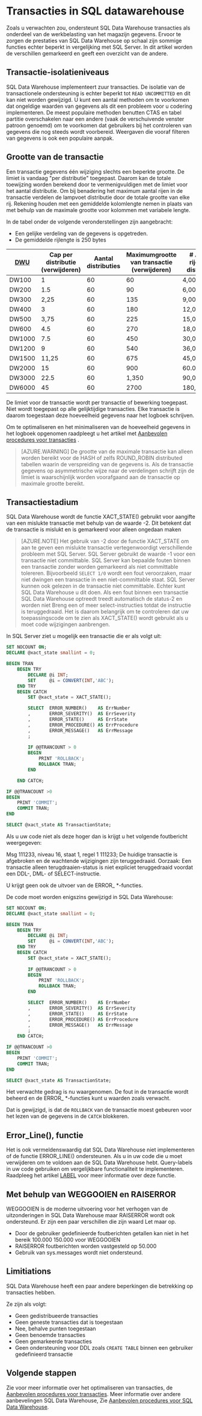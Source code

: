 <properties
   pageTitle="Transacties in SQL datawarehouse | Microsoft Azure"
   description="Tips voor het implementeren van transacties in Azure SQL Data Warehouse voor het ontwikkelen van oplossingen."
   services="sql-data-warehouse"
   documentationCenter="NA"
   authors="jrowlandjones"
   manager="barbkess"
   editor=""/>

<tags
   ms.service="sql-data-warehouse"
   ms.devlang="NA"
   ms.topic="article"
   ms.tgt_pltfrm="NA"
   ms.workload="data-services"
   ms.date="07/31/2016"
   ms.author="jrj;barbkess;sonyama"/>

# <a name="transactions-in-sql-data-warehouse"></a>Transacties in SQL datawarehouse

Zoals u verwachten zou, ondersteunt SQL Data Warehouse transacties als onderdeel van de werkbelasting van het magazijn gegevens. Ervoor te zorgen de prestaties van SQL Data Warehouse op schaal zijn sommige functies echter beperkt in vergelijking met SQL Server. In dit artikel worden de verschillen gemarkeerd en geeft een overzicht van de andere. 

## <a name="transaction-isolation-levels"></a>Transactie-isolatieniveaus
SQL Data Warehouse implementeert zuur transacties. De isolatie van de transactionele ondersteuning is echter beperkt tot `READ UNCOMMITTED` en dit kan niet worden gewijzigd. U kunt een aantal methoden om te voorkomen dat ongeldige waarden van gegevens als dit een probleem voor u codering implementeren. De meest populaire methoden benutten CTAS en tabel partitie overschakelen naar een andere (vaak de verschuivende venster patroon genoemd) om te voorkomen dat gebruikers bij het controleren van gegevens die nog steeds wordt voorbereid. Weergaven die vooraf filteren van gegevens is ook een populaire aanpak.  

## <a name="transaction-size"></a>Grootte van de transactie
Een transactie gegevens één wijziging slechts een beperkte grootte. De limiet is vandaag "per distributie" toegepast. Daarom kan de totale toewijzing worden berekend door te vermenigvuldigen met de limiet voor het aantal distributie. Om bij benadering het maximum aantal rijen in de transactie verdelen de lampvoet distributie door de totale grootte van elke rij. Rekening houden met een gemiddelde kolomlengte nemen in plaats van met behulp van de maximale grootte voor kolommen met variabele lengte.

In de tabel onder de volgende veronderstellingen zijn aangebracht:

* Een gelijke verdeling van de gegevens is opgetreden. 
* De gemiddelde rijlengte is 250 bytes

| [DWU][]    | Cap per distributie (verwijderen) | Aantal distributies | Maximumgrootte van transactie (verwijderen) | # Aantal rijen per distributie | Maximum aantal rijen per transactie |
| ------ | -------------------------- | ----------------------- | -------------------------- | ----------------------- | ------------------------ |
| DW100  |  1                         | 60                      |   60                       |   4,000,000             |    240,000,000           |
| DW200  |  1.5                       | 60                      |   90                       |   6,000,000             |    360,000,000           |
| DW300  |  2,25                      | 60                      |  135                       |   9,000,000             |    540,000,000           |
| DW400  |  3                         | 60                      |  180                       |  12,000,000             |    720,000,000           |
| DW500  |  3,75                      | 60                      |  225                       |  15,000,000             |    900,000,000           |
| DW600  |  4.5                       | 60                      |  270                       |  18,000,000             |  1,080,000,000           |
| DW1000 |  7.5                       | 60                      |  450                       |  30,000,000             |  1,800,000,000           |
| DW1200 |  9                         | 60                      |  540                       |  36,000,000             |  2,160,000,000           |
| DW1500 | 11,25                      | 60                      |  675                       |  45,000,000             |  2,700,000,000           |
| DW2000 | 15                         | 60                      |  900                       |  60.000.000             |  3,600,000,000           |
| DW3000 | 22.5                       | 60                      |  1,350                     |  90,000,000             |  5,400,000,000           |
| DW6000 | 45                         | 60                      |  2700                     | 180,000,000             | 10,800,000,000           |

De limiet voor de transactie wordt per transactie of bewerking toegepast. Niet wordt toegepast op alle gelijktijdige transacties. Elke transactie is daarom toegestaan deze hoeveelheid gegevens naar het logboek schrijven. 

Om te optimaliseren en het minimaliseren van de hoeveelheid gegevens in het logboek opgenomen raadpleegt u het artikel met [Aanbevolen procedures voor transacties][] .

> [AZURE.WARNING] De grootte van de maximale transactie kan alleen worden bereikt voor de HASH of zelfs ROUND_ROBIN distributed tabellen waarin de verspreiding van de gegevens is. Als de transactie gegevens op asymmetrische wijze naar de verdelingen schrijft zijn de limiet is waarschijnlijk worden voorafgaand aan de transactie op maximale grootte bereikt.
<!--REPLICATED_TABLE-->

## <a name="transaction-state"></a>Transactiestadium
SQL Data Warehouse wordt de functie XACT_STATE() gebruikt voor aangifte van een mislukte transactie met behulp van de waarde -2. Dit betekent dat de transactie is mislukt en is gemarkeerd voor alleen ongedaan maken

> [AZURE.NOTE] Het gebruik van -2 door de functie XACT_STATE om aan te geven een mislukte transactie vertegenwoordigt verschillende probleem met SQL Server. SQL Server gebruikt de waarde -1 voor een transactie niet committable. SQL Server kan bepaalde fouten binnen een transactie zonder worden gemarkeerd als niet committable tolereren. Bijvoorbeeld `SELECT 1/0` wordt een fout veroorzaken, maar niet dwingen een transactie in een niet-committable staat. SQL Server kunnen ook gelezen in de transactie niet committable. Echter kunt SQL Data Warehouse u dit doen. Als een fout binnen een transactie SQL Data Warehouse optreedt treedt automatisch de status-2 en worden niet Breng een of meer select-instructies totdat de instructie is teruggedraaid. Het is daarom belangrijk om te controleren dat uw toepassingscode om te zien als XACT_STATE() wordt gebruikt als u moet code wijzigingen aanbrengen.

In SQL Server ziet u mogelijk een transactie die er als volgt uit:

```sql
SET NOCOUNT ON;
DECLARE @xact_state smallint = 0;

BEGIN TRAN
    BEGIN TRY
        DECLARE @i INT;
        SET     @i = CONVERT(INT,'ABC');
    END TRY
    BEGIN CATCH
        SET @xact_state = XACT_STATE();

        SELECT  ERROR_NUMBER()    AS ErrNumber
        ,       ERROR_SEVERITY()  AS ErrSeverity
        ,       ERROR_STATE()     AS ErrState
        ,       ERROR_PROCEDURE() AS ErrProcedure
        ,       ERROR_MESSAGE()   AS ErrMessage
        ;
        
        IF @@TRANCOUNT > 0
        BEGIN
            PRINT 'ROLLBACK';
            ROLLBACK TRAN;
        END

    END CATCH;

IF @@TRANCOUNT >0
BEGIN
    PRINT 'COMMIT';
    COMMIT TRAN;
END

SELECT @xact_state AS TransactionState;
```

Als u uw code niet als deze hoger dan is krijgt u het volgende foutbericht weergegeven:

Msg 111233, niveau 16, staat 1, regel 1 111233; De huidige transactie is afgebroken en de wachtende wijzigingen zijn teruggedraaid. Oorzaak: Een transactie alleen terugdraaien-status is niet expliciet teruggedraaid voordat een DDL-, DML- of SELECT-instructie.

U krijgt geen ook de uitvoer van de ERROR_ *-functies.

De code moet worden enigszins gewijzigd in SQL Data Warehouse:

```sql
SET NOCOUNT ON;
DECLARE @xact_state smallint = 0;

BEGIN TRAN
    BEGIN TRY
        DECLARE @i INT;
        SET     @i = CONVERT(INT,'ABC');
    END TRY
    BEGIN CATCH
        SET @xact_state = XACT_STATE();
        
        IF @@TRANCOUNT > 0
        BEGIN
            PRINT 'ROLLBACK';
            ROLLBACK TRAN;
        END

        SELECT  ERROR_NUMBER()    AS ErrNumber
        ,       ERROR_SEVERITY()  AS ErrSeverity
        ,       ERROR_STATE()     AS ErrState
        ,       ERROR_PROCEDURE() AS ErrProcedure
        ,       ERROR_MESSAGE()   AS ErrMessage
        ;
    END CATCH;

IF @@TRANCOUNT >0
BEGIN
    PRINT 'COMMIT';
    COMMIT TRAN;
END

SELECT @xact_state AS TransactionState;
```

Het verwachte gedrag is nu waargenomen. De fout in de transactie wordt beheerd en de ERROR_ *-functies kunt u waarden zoals verwacht.

Dat is gewijzigd, is dat de `ROLLBACK` van de transactie moest gebeuren voor het lezen van de gegevens in de `CATCH` blokkeren.

## <a name="errorline-function"></a>Error_Line(), functie
Het is ook vermeldenswaardig dat SQL Data Warehouse niet implementeren of de functie ERROR_LINE() ondersteunen. Als u in uw code die u moet verwijderen om te voldoen aan de SQL Data Warehouse hebt. Query-labels in uw code gebruiken om vergelijkbare functionaliteit te implementeren. Raadpleeg het artikel [LABEL][] voor meer informatie over deze functie.

## <a name="using-throw-and-raiserror"></a>Met behulp van WEGGOOIEN en RAISERROR
WEGGOOIEN is de moderne uitvoering voor het verhogen van de uitzonderingen in SQL Data Warehouse maar RAISERROR wordt ook ondersteund. Er zijn een paar verschillen die zijn waard Let maar op.

- Door de gebruiker gedefinieerde foutberichten getallen kan niet in het bereik 100.000 150.000 voor WEGGOOIEN
- RAISERROR foutberichten worden vastgesteld op 50.000
- Gebruik van sys.messages wordt niet ondersteund.

## <a name="limitiations"></a>Limitiations
SQL Data Warehouse heeft een paar andere beperkingen die betrekking op transacties hebben.

Ze zijn als volgt:

- Geen gedistribueerde transacties
- Geen geneste transacties dat is toegestaan
- Nee, behalve punten toegestaan
- Geen benoemde transacties
- Geen gemarkeerde transacties
- Geen ondersteuning voor DDL zoals `CREATE TABLE` binnen een gebruiker gedefinieerd transactie

## <a name="next-steps"></a>Volgende stappen
Zie voor meer informatie over het optimaliseren van transacties, de [Aanbevolen procedures voor transacties][].  Meer informatie over andere aanbevelingen SQL Data Warehouse, Zie [Aanbevolen procedures voor SQL Data Warehouse][].

<!--Image references-->

<!--Article references-->
[DWU]: ./sql-data-warehouse-overview-what-is.md#data-warehouse-units
[development overview]: ./sql-data-warehouse-overview-develop.md
[Aanbevolen procedures voor transacties]: ./sql-data-warehouse-develop-best-practices-transactions.md
[Aanbevolen procedures voor SQL Data Warehouse]: ./sql-data-warehouse-best-practices.md
[LABEL]: ./sql-data-warehouse-develop-label.md

<!--MSDN references-->

<!--Other Web references-->
